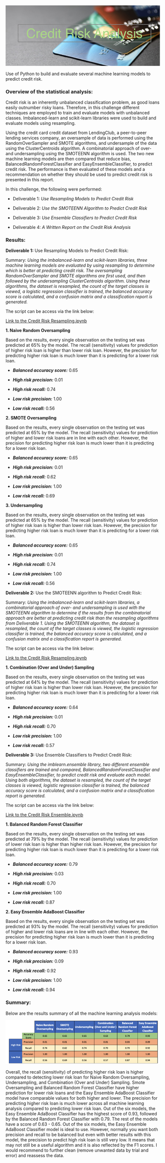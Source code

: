 ![](./Pictures/pic1.png)

Use of Python to build and evaluate several machine learning models to predict credit risk.

### Overview of the statistical analysis:

Credit risk is an inherently unbalanced classification problem, as good loans easily outnumber risky loans. Therefore, in this challenge different techniques are employed to train and evaluate models with unbalanced classes. Imbalanced-learn and scikit-learn libraries were used to build and evaluate models using resampling.

Using the credit card credit dataset from LendingClub, a peer-to-peer lending services company, an oversample of data is performed using the RandomOverSampler and SMOTE algorithms, and undersample of the data using the ClusterCentroids algorithm. A combinatorial approach of over- and undersampling using the SMOTEENN algorithm is used. The two new machine learning models are then compared that reduce bias, BalancedRandomForestClassifier and EasyEnsembleClassifier, to predict credit risk. The performance is then evaluated of these models and a recommendation on whether they should be used to predict credit risk is presented in this report.

In this challenge, the following were performed:

- Deliverable 1: *Use Resampling Models to Predict Credit Risk*

- Deliverable 2: *Use the SMOTEENN Algorithm to Predict Credit Risk*

- Deliverable 3: *Use Ensemble Classifiers to Predict Credit Risk*

- Deliverable 4: *A Written Report on the Credit Risk Analysis*

### Results:

**Deliverable 1:** Use Resampling Models to Predict Credit Risk:

Summary: *Using the imbalanced-learn and scikit-learn libraries, three machine learning models are evaluated by using resampling to determine which is better at predicting credit risk. The oversampling RandomOverSampler and SMOTE algorithms are first used, and then followed by the undersampling ClusterCentroids algorithm. Using these algorithms, the dataset is resampled, the count of the target classes is viewed, a logistic regression classifier is trained, the balanced accuracy score is calculated, and a confusion matrix and a classification report is generated.* 

The script can be access via the link below:

[Link to the Credit Risk Resampling.ipynb](https://github.com/jsaltmd/Credit_Risk_Analysis/blob/master/credit_risk_resampling.ipynb)

**1. Naive Random Oversampling**

Based on the results, every single observation on the testing set was predicted at 65% by the model. The recall (sensitivity) values for prediction of higher risk loan is higher than lower risk loan. However, the precision for predicting higher risk loan is much lower than it is predicting for a lower risk loan.

- ***Balanced accuracy score:*** 0.65

- ***High risk precision:*** 0.01

- ***High risk recall:*** 0.74

- ***Low risk precision:*** 1.00

- ***Low risk recall:*** 0.56


**2. SMOTE Oversampling**

Based on the results, every single observation on the testing set was predicted at 65% by the model. The recall (sensitivity) values for prediction of higher and lower risk loans are in line with each other. However, the precision for predicting higher risk loan is much lower than it is predicting for a lower risk loan.

- ***Balanced accuracy score:*** 0.65

- ***High risk precision:*** 0.01

- ***High risk recall:*** 0.62

- ***Low risk precision:*** 1.00

- ***Low risk recall:*** 0.69

**3. Undersampling**

Based on the results, every single observation on the testing set was predicted at 65% by the model. The recall (sensitivity) values for prediction of higher risk loan is higher than lower risk loan. However, the precision for predicting higher risk loan is much lower than it is predicting for a lower risk loan.

- ***Balanced accuracy score:*** 0.65

- ***High risk precision:*** 0.01

- ***High risk recall:*** 0.74

- ***Low risk precision:*** 1.00

- ***Low risk recall:*** 0.56

**Deliverable 2:** Use the SMOTEENN algorithm to Predict Credit Risk:

Summary: *Using the imbalanced-learn and scikit-learn libraries, a combinatorial approach of over- and undersampling is used with the SMOTEENN algorithm to determine if the results from the combinatorial approach are better at predicting credit risk than the resampling algorithms from Deliverable 1. Using the SMOTEENN algorithm, the dataset is resampled, the count of the target classes is viewed, the logistic regression classifier is trained, the balanced accuracy score is calculated, and a confusion matrix and a classification report is generated.* 

The script can be access via the link below:

[Link to the Credit Risk Resampling.ipynb](https://github.com/jsaltmd/Credit_Risk_Analysis/blob/master/credit_risk_resampling.ipynb)

**1. Combination (Over and Under) Sampling**

Based on the results, every single observation on the testing set was predicted at 64% by the model. The recall (sensitivity) values for prediction of higher risk loan is higher than lower risk loan. However, the precision for predicting higher risk loan is much lower than it is predicting for a lower risk loan.

- ***Balanced accuracy score:*** 0.64

- ***High risk precision:*** 0.01

- ***High risk recall:*** 0.70

- ***Low risk precision:*** 1.00

- ***Low risk recall:*** 0.57

**Deliverable 3:** Use Ensemble Classifiers to Predict Credit Risk:

Summary: *Using the imblearn.ensemble library, two different ensemble classifiers are trained and compared, BalancedRandomForestClassifier and EasyEnsembleClassifier, to predict credit risk and evaluate each model. Using both algorithms, the dataset is resampled, the count of the target classes is viewed, logistic regression classifier is trained, the balanced accuracy score is calculated, and a confusion matrix and a classification report is generated.* 

The script can be access via the link below:

[Link to the Credit Risk Ensemble.ipynb](https://github.com/jsaltmd/Credit_Risk_Analysis/blob/master/credit_risk_ensemble.ipynb)

**1. Balanced Random Forest Classifier**

Based on the results, every single observation on the testing set was predicted at 79% by the model. The recall (sensitivity) values for prediction of lower risk loan is higher than higher risk loan. However, the precision for predicting higher risk loan is much lower than it is predicting for a lower risk loan.

- ***Balanced accuracy score:*** 0.79

- ***High risk precision:*** 0.03

- ***High risk recall:*** 0.70

- ***Low risk precision:*** 1.00

- ***Low risk recall:*** 0.87


**2. Easy Ensemble AdaBoost Classifier**

Based on the results, every single observation on the testing set was predicted at 93% by the model. The recall (sensitivity) values for prediction of higher and lower risk loans are in line with each other. However, the precision for predicting higher risk loan is much lower than it is predicting for a lower risk loan.

- ***Balanced accuracy score:*** 0.93

- ***High risk precision:*** 0.09

- ***High risk recall:*** 0.92

- ***Low risk precision:*** 1.00

- ***Low risk recall:*** 0.94

### Summary:

Below are the results summary of all the machine learning analysis models: 

![](./Pictures/pic2.png)

Overall, the recall (sensitivity) of predicting higher risk loan is higher compared to detecting lower risk loan for Naive Random Oversampling, Undersampling, and Combination (Over and Under) Sampling. Smote Oversampling and Balanced Random Forest Classifier have higher prediction for lower risk loans and the Easy Ensemble AdaBoost Classifier model have comparable values for both higher and lower. The precision for predicting higher risk loan is much lower across all machine learning analysis compared to predicting lower risk loan. Out of the six models, the Easy Ensemble AdaBoost Classifier has the highest score of 0.93, followed by the Balanced Random Forest Classifier with 0.79. The rest of the models have a score of 0.63 - 0.65. Out of the six models, the Easy Ensemble AdaBoost Classifier model is ideal to use. However, normally you want both precision and recall to be balanced but even with better results with this model, the precision to predict high risk loan is still very low. It means that may not still be a useful algorithm and it is also reflected by the F1 scores. I would recommend to further clean (remove unwanted data by trial and error) and reassess the data.